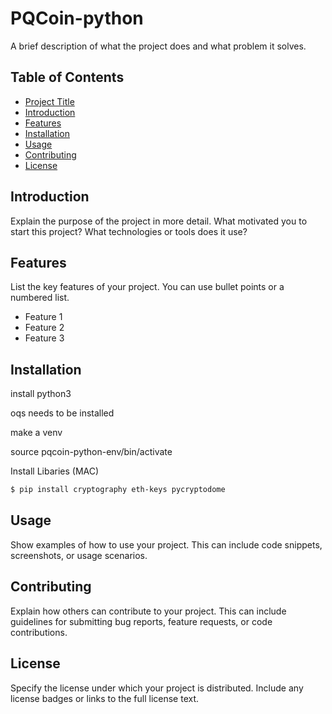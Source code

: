 # PQCoin-python

A brief description of what the project does and what problem it solves.

## Table of Contents

- [Project Title](#project-title)
- [Introduction](#introduction)
- [Features](#features)
- [Installation](#installation)
- [Usage](#usage)
- [Contributing](#contributing)
- [License](#license)

## Introduction

Explain the purpose of the project in more detail. What motivated you to start this project? What technologies or tools does it use?

## Features

List the key features of your project. You can use bullet points or a numbered list.

- Feature 1
- Feature 2
- Feature 3

## Installation

install 
python3

oqs needs to be installed

make a venv

source pqcoin-python-env/bin/activate 

Install Libaries (MAC)
```bash
$ pip install cryptography eth-keys pycryptodome
```

## Usage

Show examples of how to use your project. This can include code snippets, screenshots, or usage scenarios.

## Contributing

Explain how others can contribute to your project. This can include guidelines for submitting bug reports, feature requests, or code contributions.

## License

Specify the license under which your project is distributed. Include any license badges or links to the full license text.


